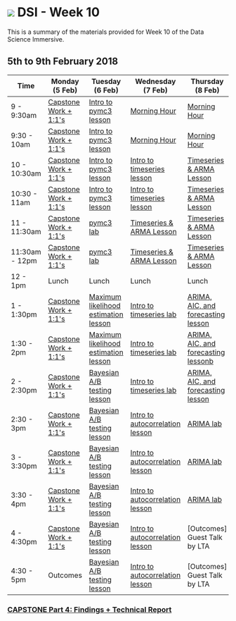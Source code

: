 # ![](https://ga-dash.s3.amazonaws.com/production/assets/logo-9f88ae6c9c3871690e33280fcf557f33.png) DSI - Week 10

This is a summary of the materials provided for Week 10 of the Data Science Immersive.

##  5th to 9th February 2018

 Time | Monday <br>(5 Feb)     | Tuesday <br>(6 Feb)      | Wednesday <br>(7 Feb)     | Thursday <br>(8 Feb)        | Friday <br>(9 Feb)
------------ | --------------------------- | -------------------------------------- | -------------------------------- | --------------------- | -------------------------
9 - 9:30am | [Capstone Work + 1:1's][2-5.02] | [Intro to pymc3 lesson][2-1.01]| [Morning Hour][2-3.0]   | [Morning Hour][2-4.0] |[Intro to Neural Networks and Backpropagation][2-5.0]|
9:30 - 10am | [Capstone Work + 1:1's][2-5.02]| [Intro to pymc3 lesson][2-1.01] | [Morning Hour][2-3.0]| [Morning Hour][2-4.0]|[Intro to Neural Networks and Backpropagation][2-5.0]|
10 - 10:30am | [Capstone Work + 1:1's][2-5.02] | [Intro to pymc3 lesson][2-1.01]| [Intro to timeseries lesson][2-2.02]  |  [Timeseries & ARMA Lesson][2-3.02]|[Intro to Neural Networks and Backpropagation][2-5.01]|
10:30 - 11am | [Capstone Work + 1:1's][2-5.02]| [Intro to pymc3 lesson][2-2.0] | [Intro to timeseries lesson][2-2.02] |  [Timeseries & ARMA Lesson][2-3.02] |[Intro to Neural Networks and Backpropagation][2-5.01]|
11 - 11:30am | [Capstone Work + 1:1's][2-5.02] | [pymc3 lab][2-2.02]|  [Timeseries & ARMA Lesson][2-3.02]| [Timeseries & ARMA Lesson][2-3.02]|[Intro to Neural Networks and Backpropagation][2-5.0]
11:30am - 12pm | [Capstone Work + 1:1's][2-5.02] | [pymc3 lab][2-2.02]|  [Timeseries & ARMA Lesson][2-3.02] | [Timeseries & ARMA Lesson][2-3.02]|[Intro to Neural Networks and Backpropagation][2-5.0]
12 - 1pm     | Lunch  | Lunch  | Lunch | Lunch  | Lunch |
1 - 1:30pm     | [Capstone Work + 1:1's][2-5.02] |  [Maximum likelihood estimation lesson][2-1.03]  | [Intro to timeseries lab][2-2.03]| [ARIMA, AIC, and forecasting lesson][2-4.01]|[Timeseries Forecasting with LSTM Neural Networks][2-5.02]|
1:30 - 2pm     | [Capstone Work + 1:1's][2-5.02]  |  [Maximum likelihood estimation lesson][2-1.03] | [Intro to timeseries lab][2-2.03]| [ARIMA, AIC, and forecasting lessonb][2-4.01]|[Timeseries Forecasting with LSTM Neural Networks][2-5.02]|
2 - 2:30pm     | [Capstone Work + 1:1's][2-5.02] |   [Bayesian A/B testing lesson][2-2.01] | [Intro to timeseries lab][2-2.03]| [ARIMA, AIC, and forecasting lesson][2-4.01]|[Timeseries Forecasting with LSTM Neural Networks][2-5.02]|
2:30 - 3pm     | [Capstone Work + 1:1's][2-5.02] |   [Bayesian A/B testing lesson][2-2.01] | [Intro to autocorrelation lesson][2-3.01] | [ARIMA lab][2-4.02]|[Timeseries Forecasting with LSTM Neural Networks][2-5.02]|
3 - 3:30pm     | [Capstone Work + 1:1's][2-5.02] | [Bayesian A/B testing lesson][2-2.01] | [Intro to autocorrelation lesson][2-3.01] | [ARIMA lab][2-4.02]|[Timeseries Forecasting with LSTM Neural Networks Lab][2-5.02]|
3:30 - 4pm     | [Capstone Work + 1:1's][2-5.02]   | [Bayesian A/B testing lesson][2-2.01] | [Intro to autocorrelation lesson][2-3.01]| [ARIMA lab][2-4.02]|[Timeseries Forecasting with LSTM Neural Networks Lab][2-5.02]|
4 - 4:30pm     | [Capstone Work + 1:1's][2-5.02] | [Bayesian A/B testing lesson][2-2.01]| [Intro to autocorrelation lesson][2-3.01]| [Outcomes] Guest Talk by LTA|[Timeseries Forecasting with LSTM Neural Networks Lab][2-5.02]|
4:30 - 5pm     | Outcomes | [Bayesian A/B testing lesson][2-2.01] | [Intro to autocorrelation lesson][2-3.01]| [Outcomes] Guest Talk by LTA|[Timeseries Forecasting with LSTM Neural Networks Lab][2-5.02]|


### [CAPSTONE Part 4: Findings + Technical Report](https://git.generalassemb.ly/dsi-sg-02/projects/blob/master/project-capstone/part-04/capstone-part-04.md)

[2-1.0]: ../../../tree/master/week-10/1.0-exercise
[2-1.01]: ../../../tree/master/week-10/bayes-intro_to_pymc3-lesson
[2-1.02]: ../../../tree/master/week-10/bayes-intro_to_pymc3-lab
[2-1.03]: ../../../tree/master/week-10/statistics-maximum_likelihood_estimation-lesson
[2-1.04]: ../../../tree/master/week-10/
[2-1.041]: ../../../tree/master/week-10/
[2-2.0]: ../../../tree/master/week-10/2.0-exercise
[2-2.01]: ../../../tree/master/week-10/bayes-ab_testing-lesson
[2-2.02]: ../../../tree/master/week-10/timeseries-intro_to_timeseries-lesson
[2-2.03]: ../../../tree/master/week-10/timeseries-intro_to_timeseries-lab
[2-2.04]: ../../../tree/master/week-10/
[2-2.05]: ../../../tree/master/week-10/
[2-3.0]: ../../../tree/master/week-10/3.0-exercise
[2-3.01]: ../../../tree/master/week-10/timeseries-autocorrelation-lesson
[2-3.02]: ../../../tree/master/week-10/timeseries-arma-lesson
[2-3.03]: ../../../tree/master/week-10/
[2-3.04]:../../../tree/master/week-10/
[2-4.0]: ../../../tree/master/week-10/4.0-exercise
[2-4.01]: ../../../tree/master/week-10/timeseries-arima_aic_forecasting-lesson
[2-4.02]: ../../../tree/master/week-10/timeseries-arima-lab
[2-4.03]:../../../tree/master/week-10/
[2-4.04]:
[2-4.05]:
[2-5.0]: ../../../tree/master/week-10/5.0-exercise
[2-5.01]: ../../../tree/master/week-10/presentation-tips
[2-5.02]:https://git.generalassemb.ly/dsi-sg-02/projects/blob/master/project-capstone/part-04/capstone-part-04.md
[2-5.03]: ../../../tree/master/week-10/
[2-5.04]: ../../../tree/master/week-10/
